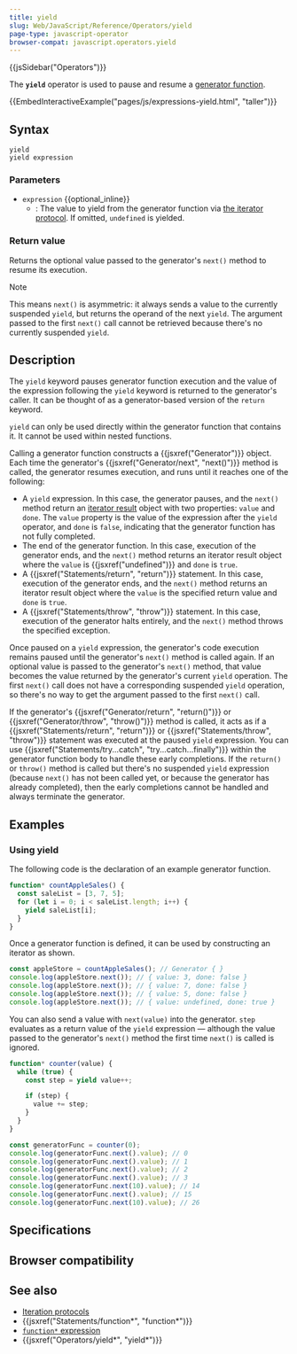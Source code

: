 ```yaml
---
title: yield
slug: Web/JavaScript/Reference/Operators/yield
page-type: javascript-operator
browser-compat: javascript.operators.yield
---
```


{{jsSidebar("Operators")}}

The **`yield`** operator is used to pause and resume a [generator function](/Web/JavaScript/Reference/Statements/function*).

{{EmbedInteractiveExample("pages/js/expressions-yield.html", "taller")}}

## Syntax

```js-nolint
yield
yield expression
```

### Parameters

- `expression` {{optional_inline}}
  - : The value to yield from the generator function via [the iterator protocol](/Web/JavaScript/Reference/Iteration_protocols#the_iterator_protocol). If omitted, `undefined` is yielded.

### Return value

Returns the optional value passed to the generator's `next()` method to resume its execution.

> [!NOTE]
> This means `next()` is asymmetric: it always sends a value to the currently suspended `yield`, but returns the operand of the next `yield`. The argument passed to the first `next()` call cannot be retrieved because there's no currently suspended `yield`.

## Description

The `yield` keyword pauses generator function execution and the value of the expression following the `yield` keyword is returned to the generator's caller. It can be thought of as a generator-based version of the `return` keyword.

`yield` can only be used directly within the generator function that contains it. It cannot be used within nested functions.

Calling a generator function constructs a {{jsxref("Generator")}} object. Each time the generator's {{jsxref("Generator/next", "next()")}} method is called, the generator resumes execution, and runs until it reaches one of the following:

- A `yield` expression. In this case, the generator pauses, and the `next()` method return an [iterator result](/Web/JavaScript/Reference/Iteration_protocols#the_iterator_protocol) object with two properties: `value` and `done`. The `value` property is the value of the expression after the `yield` operator, and `done` is `false`, indicating that the generator function has not fully completed.
- The end of the generator function. In this case, execution of the generator ends, and the `next()` method returns an iterator result object where the `value` is {{jsxref("undefined")}} and `done` is `true`.
- A {{jsxref("Statements/return", "return")}} statement. In this case, execution of the generator ends, and the `next()` method returns an iterator result object where the `value` is the specified return value and `done` is `true`.
- A {{jsxref("Statements/throw", "throw")}} statement. In this case, execution of the generator halts entirely, and the `next()` method throws the specified exception.

Once paused on a `yield` expression, the generator's code execution remains paused until the generator's `next()` method is called again. If an optional value is passed to the generator's `next()` method, that value becomes the value returned by the generator's current `yield` operation. The first `next()` call does not have a corresponding suspended `yield` operation, so there's no way to get the argument passed to the first `next()` call.

If the generator's {{jsxref("Generator/return", "return()")}} or {{jsxref("Generator/throw", "throw()")}} method is called, it acts as if a {{jsxref("Statements/return", "return")}} or {{jsxref("Statements/throw", "throw")}} statement was executed at the paused `yield` expression. You can use {{jsxref("Statements/try...catch", "try...catch...finally")}} within the generator function body to handle these early completions. If the `return()` or `throw()` method is called but there's no suspended `yield` expression (because `next()` has not been called yet, or because the generator has already completed), then the early completions cannot be handled and always terminate the generator.

## Examples

### Using yield

The following code is the declaration of an example generator function.

```js
function* countAppleSales() {
  const saleList = [3, 7, 5];
  for (let i = 0; i < saleList.length; i++) {
    yield saleList[i];
  }
}
```

Once a generator function is defined, it can be used by constructing an iterator as shown.

```js
const appleStore = countAppleSales(); // Generator { }
console.log(appleStore.next()); // { value: 3, done: false }
console.log(appleStore.next()); // { value: 7, done: false }
console.log(appleStore.next()); // { value: 5, done: false }
console.log(appleStore.next()); // { value: undefined, done: true }
```

You can also send a value with `next(value)` into the generator. `step` evaluates as a return value of the `yield` expression — although the value passed to the generator's `next()` method the first time `next()` is called is ignored.

```js
function* counter(value) {
  while (true) {
    const step = yield value++;

    if (step) {
      value += step;
    }
  }
}

const generatorFunc = counter(0);
console.log(generatorFunc.next().value); // 0
console.log(generatorFunc.next().value); // 1
console.log(generatorFunc.next().value); // 2
console.log(generatorFunc.next().value); // 3
console.log(generatorFunc.next(10).value); // 14
console.log(generatorFunc.next().value); // 15
console.log(generatorFunc.next(10).value); // 26
```

## Specifications



## Browser compatibility



## See also

- [Iteration protocols](/Web/JavaScript/Reference/Iteration_protocols)
- {{jsxref("Statements/function*", "function*")}}
- [`function*` expression](/Web/JavaScript/Reference/Operators/function*)
- {{jsxref("Operators/yield*", "yield*")}}
